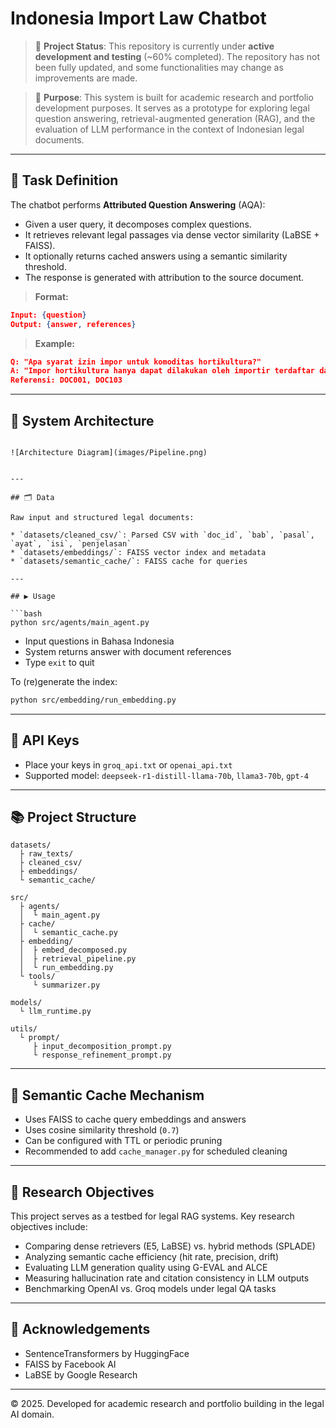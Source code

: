 # Indonesia Import Law Chatbot

> 🚧 **Project Status**: This repository is currently under **active development and testing** (\~60% completed). The repository has not been fully updated, and some functionalities may change as improvements are made.

> 📌 **Purpose**: This system is built for academic research and portfolio development purposes. It serves as a prototype for exploring legal question answering, retrieval-augmented generation (RAG), and the evaluation of LLM performance in the context of Indonesian legal documents.

---

## 🧩 Task Definition

The chatbot performs **Attributed Question Answering** (AQA):

* Given a user query, it decomposes complex questions.
* It retrieves relevant legal passages via dense vector similarity (LaBSE + FAISS).
* It optionally returns cached answers using a semantic similarity threshold.
* The response is generated with attribution to the source document.

> **Format:**

```json
Input: {question}
Output: {answer, references}
```

> **Example:**

```json
Q: "Apa syarat izin impor untuk komoditas hortikultura?"
A: "Impor hortikultura hanya dapat dilakukan oleh importir terdaftar dan harus disertai rekomendasi dari Kementerian Pertanian."
Referensi: DOC001, DOC103
```

---

## 🧱 System Architecture

```

![Architecture Diagram](images/Pipeline.png)


---

## 🗂️ Data

Raw input and structured legal documents:

* `datasets/cleaned_csv/`: Parsed CSV with `doc_id`, `bab`, `pasal`, `ayat`, `isi`, `penjelasan`
* `datasets/embeddings/`: FAISS vector index and metadata
* `datasets/semantic_cache/`: FAISS cache for queries

---

## ▶️ Usage

```bash
python src/agents/main_agent.py
```

* Input questions in Bahasa Indonesia
* System returns answer with document references
* Type `exit` to quit

To (re)generate the index:

```bash
python src/embedding/run_embedding.py
```

---

## 🔐 API Keys

* Place your keys in `groq_api.txt` or `openai_api.txt`
* Supported model: `deepseek-r1-distill-llama-70b`, `llama3-70b`, `gpt-4`

---

## 📚 Project Structure

```
datasets/
  ├ raw_texts/
  ├ cleaned_csv/
  ├ embeddings/
  └ semantic_cache/

src/
  ├ agents/
  │  └ main_agent.py
  ├ cache/
  │  └ semantic_cache.py
  ├ embedding/
  │  ├ embed_decomposed.py
  │  ├ retrieval_pipeline.py
  │  └ run_embedding.py
  └ tools/
     └ summarizer.py

models/
  └ llm_runtime.py

utils/
  └ prompt/
     ├ input_decomposition_prompt.py
     └ response_refinement_prompt.py
```

---

## 🔁 Semantic Cache Mechanism

* Uses FAISS to cache query embeddings and answers
* Uses cosine similarity threshold (`0.7`)
* Can be configured with TTL or periodic pruning
* Recommended to add `cache_manager.py` for scheduled cleaning

---

## 🧪 Research Objectives

This project serves as a testbed for legal RAG systems. Key research objectives include:

* Comparing dense retrievers (E5, LaBSE) vs. hybrid methods (SPLADE)
* Analyzing semantic cache efficiency (hit rate, precision, drift)
* Evaluating LLM generation quality using G-EVAL and ALCE
* Measuring hallucination rate and citation consistency in LLM outputs
* Benchmarking OpenAI vs. Groq models under legal QA tasks

---

## 🧾 Acknowledgements

* SentenceTransformers by HuggingFace
* FAISS by Facebook AI
* LaBSE by Google Research

---

© 2025. Developed for academic research and portfolio building in the legal AI domain.
